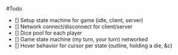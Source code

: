 #Todo
- [] Setup state machine for game (idle, client, server)
- [] Network connect/disconnect for client/server
- [] Dice pool for each player
- [] Game state machine (my turn, your turn) networked
- [] Hover behavior for cursor per state (outline, holding a die, &c)